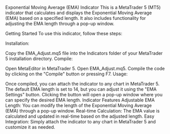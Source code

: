 Exponential Moving Average (EMA) Indicator
This is a MetaTrader 5 (MT5) indicator that calculates and displays the Exponential Moving Average (EMA) based on a specified length. It also includes functionality for adjusting the EMA length through a pop-up window.

Getting Started
To use this indicator, follow these steps:

Installation:

Copy the EMA_Adjust.mq5 file into the Indicators folder of your MetaTrader 5 installation directory.
Compile:

Open MetaEditor in MetaTrader 5.
Open EMA_Adjust.mq5.
Compile the code by clicking on the "Compile" button or pressing F7.
Usage:

Once compiled, you can attach the indicator to any chart in MetaTrader 5.
The default EMA length is set to 14, but you can adjust it using the "EMA Settings" button.
Clicking the button will open a pop-up window where you can specify the desired EMA length.
Indicator Features
Adjustable EMA Length: You can modify the length of the Exponential Moving Average (EMA) through a pop-up window.
Real-time Calculation: The EMA value is calculated and updated in real-time based on the adjusted length.
Easy Integration: Simply attach the indicator to any chart in MetaTrader 5 and customize it as needed.
